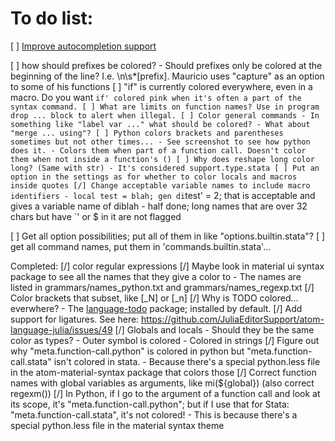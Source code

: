 # To do list:

[ ] [Improve autocompletion support](https://github.com/atom/autocomplete-plus/wiki/SymbolProvider-Config-API)

[ ] how should prefixes be colored? 
    - Should prefixes only be colored at the beginning of the line? I.e. \n\s*[prefix]. Mauricio uses "capture" as an option to some of his functions
[ ] "if" is currently colored everywhere, even in a macro. Do you want `if' colored pink when it's often a part of the syntax command.
[ ] What are limits on function names? Use in program drop ... block to alert when illegal.
[ ] Color general commands
    - In something like "label var ..." what should be colored?
    - What about "merge ... using"?
[ ] Python colors brackets and parentheses sometimes but not other times...
    - See screenshot to see how python does it.
    - Colors them when part of a function call. Doesn't color them when not inside a function's ()
[ ] Why does reshape long color long? (Same with str)
    - It's considered support.type.stata
[ ] Put an option in the settings as for whether to color locals and macros inside quotes
[/] Change acceptable variable names to include macro identifiers
    - local test = blah; gen di`test' = 2; that is acceptable and gives a variable name of diblah
    - half done; long names that are over 32 chars but have `' or $ in it are not flagged

[ ] Get all option possibilities; put all of them in like "options.builtin.stata"?
[ ] get all command names, put them in 'commands.builtin.stata'...





Completed:
[/] color regular expressions
[/] Maybe look in material ui syntax package to see all the names that they give a color to
    - The names are listed in grammars/names_python.txt and grammars/names_regexp.txt
[/] Color brackets that subset, like [_N] or [_n]
[/] Why is TODO colored... everwhere?
    - The [language-todo](https://github.com/atom/language-todo) package; installed by default.
[/] Add support for ligatures. See here: <https://github.com/JuliaEditorSupport/atom-language-julia/issues/49>
[/] Globals and locals
    - Should they be the same color as types?
    - Outer symbol is colored
    - Colored in strings
[/] Figure out why "meta.function-call.python" is colored in python but "meta.function-call.stata" isn't colored in stata.
    - Because there's a special python.less file in the atom-material-syntax package that colors those
[/] Correct function names with global variables as arguments, like mi(${global}) (also correct regexm())
[/] In Python, if I go to the argument of a function call and look at its scope, it's "meta.function-call.python"; but if I use that for Stata: "meta.function-call.stata", it's not colored!
    - This is because there's a special python.less file in the material syntax theme
